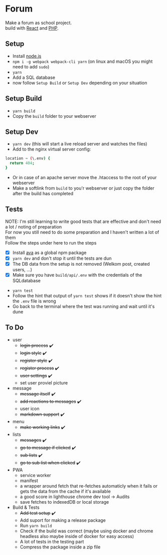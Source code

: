 # Forum
Make a forum as school project.  
build with [React](https://reactjs.org/) and [PHP](http://www.php.net/).  

## Setup
- Install [node.js](https://nodejs.org/en/)
- `npm i -g webpack webpack-cli yarn` (on linux and macOS you might need to add `sudo`)
- `yarn`
- Add a SQL database 
- now follow `Setup Build` or `Setup Dev` depending on your situation

## Setup Build
- `yarn build`
- Copy the `build` folder to your webserver  

## Setup Dev
- `yarn dev` (this will start a live reload server and watches the files)
- Add to the nginx virtual server config:  
```BASH
location ~ (\.env) { 
  return 404;
}
```  
- Or in case of an apache server move the .htaccess to the root of your webserver
- Make a softlink from `build` to you'r webserver or just copy the folder after the build has completed

## Tests
NOTE: I'm still learning to write good tests that are effective and don't need a lot / noting of preparation  
For now you still need to do some preparation and I haven't written a lot of them  
Follow the steps under here to run the steps  
- [x] Install [ava](https://github.com/avajs/ava#usage) as a global npm package
- [x] `yarn dev` and don't stop it until the tests are dun
- [x] The DB data from the setup is not removed (Welkom post, created users, ...)
- [x] Make sure you have `build/api/.env` with the credentials of the SQLdatabase
- `yarn test`
- Follow the hint that output of `yarn test` shows if it doesn't show the hint the `.env` file is wrong
- Go back to the terminal where the test was running and wait until it's dune

## To Do
- user
  - ~~login process~~ :heavy_check_mark:
  - ~~login style~~ :heavy_check_mark:
  - ~~register style~~ :heavy_check_mark:
  - ~~register process~~ :heavy_check_mark:
  - ~~user settings~~ :heavy_check_mark:
  - set user proviel picture
- message
  - ~~message itself~~ :heavy_check_mark:
  - ~~add reactions to messages~~ :heavy_check_mark:
  - user icon
  - ~~markdown support~~ :heavy_check_mark:
- menu
  - ~~make working links~~ :heavy_check_mark:
- lists
  - ~~messages~~ :heavy_check_mark:
  - ~~go to message if clicked~~ :heavy_check_mark:
  - ~~sub lists~~ :heavy_check_mark:
  - ~~go to sub list when clicked~~ :heavy_check_mark:
- PWA
  - service worker
  - manifest
  - a wrapper around fetch that re-fetches automaticly when it fails or gets the data from the cache if it's available
  - a good score in lighthouse chrome dev tool -> Audits 
  - save fetches to indexedDB or local storage
- Build & Tests
  - ~~Add test setup~~ :heavy_check_mark:
  - Add suport for making a release package
  - Run `yarn build`
  - Check if the build was correct (maybe using docker and chrome headless also maybe inside of docker for easy access)
  - A lot of tests in the testing part
  - Compress the package inside a zip file
